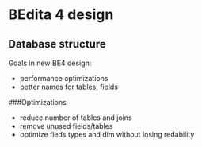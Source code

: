 # BEdita 4 design

## Database structure

Goals in new BE4 design:
 * performance optimizations
 * better names for tables, fields

###Optimizations
 * reduce number of tables and joins
 * remove unused fields/tables
 * optimize fieds types and dim without losing redability 
 